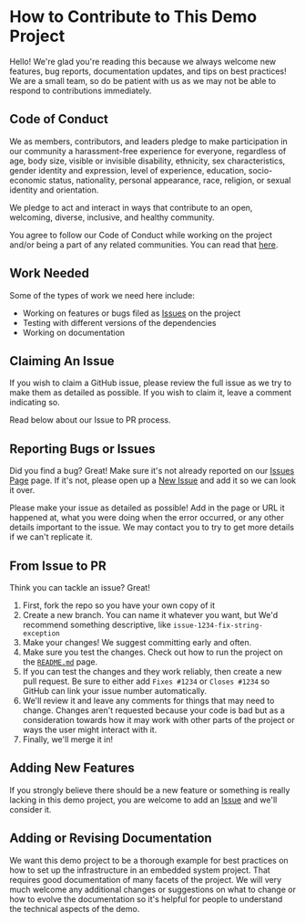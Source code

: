 # How to Contribute to This Demo Project <!-- omit from toc -->

Hello! We're glad you're reading this because we always welcome new features, bug reports, documentation updates, and tips on best practices! We are a small team, so do be patient with us as we may not be able to respond to contributions immediately.

## Code of Conduct

We as members, contributors, and leaders pledge to make participation in our community a harassment-free experience for everyone, regardless of age, body size, visible or invisible disability, ethnicity, sex characteristics, gender identity and expression, level of experience, education, socio-economic status, nationality, personal appearance, race, religion, or sexual identity and orientation.

We pledge to act and interact in ways that contribute to an open, welcoming, diverse, inclusive, and healthy community.

You agree to follow our Code of Conduct while working on the project and/or being a part of any related communities. You can read that [here](https://github.com/Stone-Path-Engineering/demo-pic18/blob/main/docs/CODE_OF_CONDUCT.md).

## Work Needed

Some of the types of work we need here include:

- Working on features or bugs filed as [Issues](https://github.com/Stone-Path-Engineering/demo-pic18/issues) on the project
- Testing with different versions of the dependencies
- Working on documentation

## Claiming An Issue

If you wish to claim a GitHub issue, please review the full issue as we try to make them as detailed as possible. If you wish to claim it, leave a comment indicating so.

Read below about our Issue to PR process.

## Reporting Bugs or Issues

Did you find a bug? Great! Make sure it's not already reported on our [Issues Page](https://github.com/Stone-Path-Engineering/demo-pic18/issues) page. If it's not, please open up a [New Issue](https://github.com/Stone-Path-Engineering/demo-pic18/issues/new/choose) and add it so we can look it over.

Please make your issue as detailed as possible! Add in the page or URL it happened at, what you were doing when the error occurred, or any other details important to the issue. We may contact you to try to get more details if we can't replicate it.

## From Issue to PR

Think you can tackle an issue? Great!

1. First, fork the repo so you have your own copy of it
1. Create a new branch. You can name it whatever you want, but We'd recommend something descriptive, like `issue-1234-fix-string-exception`
1. Make your changes! We suggest committing early and often.
1. Make sure you test the changes. Check out how to run the project on the [`README.md`](https://github.com/Stone-Path-Engineering/demo-pic18/blob/main/README.md) page.
1. If you can test the changes and they work reliably, then create a new pull request. Be sure to either add `Fixes #1234` or `Closes #1234` so GitHub can link your issue number automatically.
1. We'll review it and leave any comments for things that may need to change. Changes aren't requested because your code is bad but as a consideration towards how it may work with other parts of the project or ways the user might interact with it.
1. Finally, we'll merge it in!

## Adding New Features

If you strongly believe there should be a new feature or something is really lacking in this demo project, you are welcome to add an [Issue](https://github.com/Stone-Path-Engineering/demo-pic18/issues/new/choose) and we'll consider it.

## Adding or Revising Documentation

We want this demo project to be a thorough example for best practices on how to set up the infrastructure in an embedded system project. That requires good documentation of many facets of the project. We will very much welcome any additional changes or suggestions on what to change or how to evolve the documentation so it's helpful for people to understand the technical aspects of the demo.
